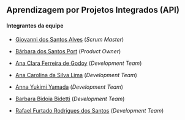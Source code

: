 ## Aprendizagem por Projetos Integrados (API)

#### Integrantes da equipe

* [Giovanni dos Santos Alves](https://www.linkedin.com/in/giovanni-santos-546412154/) (*Scrum Master*)

* [Bárbara dos Santos Port](https://www.linkedin.com/in/b%C3%A1rbara-port-402158198/) (*Product Owner*)

* [Ana Clara Ferreira de Godoy](https://www.linkedin.com/in/ana-clara-godoy-2973381b2/) (*Development Team*)

* [Ana Carolina da Silva Lima](https://www.linkedin.com/in/ana-carolina-lima-099955136/) (*Development Team*)

* [Anna Yukimi Yamada](https://www.linkedin.com/in/anna-yukimi-yamada-6ba23b149/) (*Development Team*)

* [Barbara Bidoia Bidetti](https://www.linkedin.com/in/barbara-bidetti-bb910a1b3/) (*Development Team*)

* [Rafael Furtado Rodrigues dos Santos](https://www.linkedin.com/in/rafael-furtado-613a9712a/) (*Development Team*)
